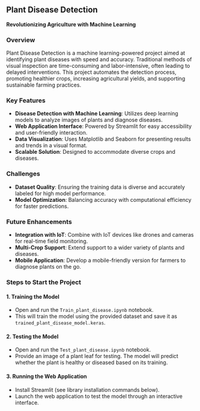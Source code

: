 ## **Plant Disease Detection**  
**Revolutionizing Agriculture with Machine Learning**

### **Overview**  
Plant Disease Detection is a machine learning-powered project aimed at identifying plant diseases with speed and accuracy. Traditional methods of visual inspection are time-consuming and labor-intensive, often leading to delayed interventions. This project automates the detection process, promoting healthier crops, increasing agricultural yields, and supporting sustainable farming practices.

### **Key Features**  
- **Disease Detection with Machine Learning**: Utilizes deep learning models to analyze images of plants and diagnose diseases.  
- **Web Application Interface**: Powered by Streamlit for easy accessibility and user-friendly interaction.  
- **Data Visualization**: Uses Matplotlib and Seaborn for presenting results and trends in a visual format.  
- **Scalable Solution**: Designed to accommodate diverse crops and diseases.  

### **Challenges**  
- **Dataset Quality**: Ensuring the training data is diverse and accurately labeled for high model performance.  
- **Model Optimization**: Balancing accuracy with computational efficiency for faster predictions.  

### **Future Enhancements**  
- **Integration with IoT**: Combine with IoT devices like drones and cameras for real-time field monitoring.  
- **Multi-Crop Support**: Extend support to a wider variety of plants and diseases.  
- **Mobile Application**: Develop a mobile-friendly version for farmers to diagnose plants on the go.

### **Steps to Start the Project**  

#### **1. Training the Model**  
   - Open and run the `Train_plant_disease.ipynb` notebook.  
   - This will train the model using the provided dataset and save it as `trained_plant_disease_model.keras`.

#### **2. Testing the Model**  
   - Open and run the `Test_plant_disease.ipynb` notebook.  
   - Provide an image of a plant leaf for testing. The model will predict whether the plant is healthy or diseased based on its training.  

#### **3. Running the Web Application**  
   - Install Streamlit (see library installation commands below).  
   - Launch the web application to test the model through an interactive interface.

